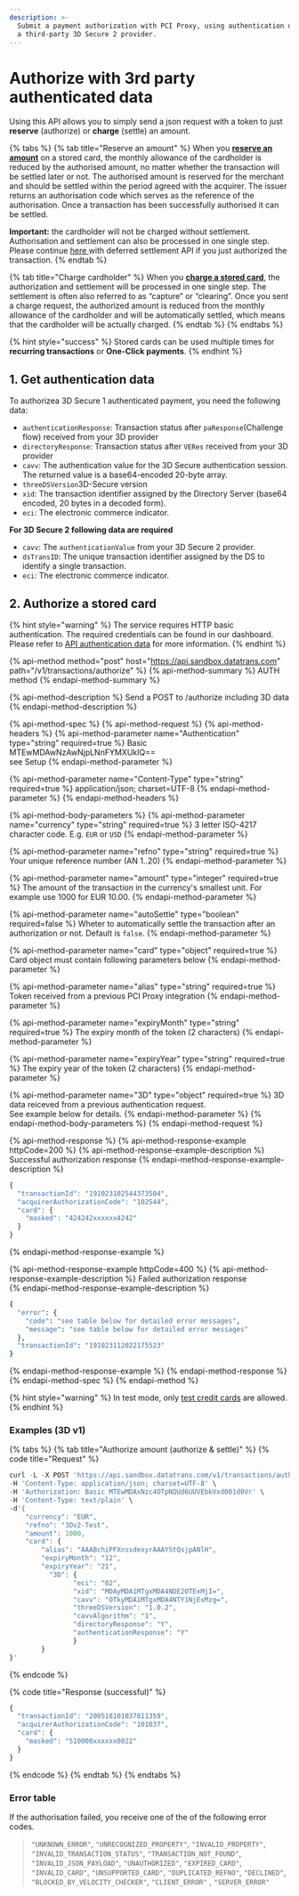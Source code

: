```yaml
---
description: >-
  Submit a payment authorization with PCI Proxy, using authentication data from
  a third-party 3D Secure 2 provider.
---
```


# Authorize with 3rd party authenticated data

Using this API allows you to simply send a json request with a token to just **reserve** \(authorize\) or **charge** \(settle\) an amount. 

{% tabs %}
{% tab title="Reserve an amount" %}
When you [**reserve an amount**](../../use-stored-cards/authorize-settle/#examples) on a stored card, the monthly allowance of the cardholder is reduced by the authorised amount, no matter whether the transaction will be settled later or not. The authorised amount is reserved for the merchant and should be settled within the period agreed with the acquirer. The issuer returns an authorisation code which serves as the reference of the authorisation. Once a transaction has been successfully authorised it can be settled.

**Important:** the cardholder will not be charged without settlement. Authorisation and settlement can also be processed in one single step. Please continue [here ](../../use-stored-cards/authorize-settle/defered-settlement.md)with deferred settlement API if you just authorized the transaction.
{% endtab %}

{% tab title="Charge cardholder" %}
When you [**charge a stored card**](../../use-stored-cards/authorize-settle/#examples), the authorization and settlement will be processed in one single step. The settlement is often also referred to as “capture” or “clearing”. Once you sent a charge request, the authorized amount is reduced from the monthly allowance of the cardholder and will be automatically settled, which means that the cardholder will be actually charged.
{% endtab %}
{% endtabs %}

{% hint style="success" %}
Stored cards can be used multiple times for **recurring transactions** or **One-Click payments**. 
{% endhint %}

## 1. Get authentication data

To authorizea 3D Secure 1 authenticated payment, you need the following data:

* `authenticationResponse`:  Transaction status after `paResponse`\(Challenge flow\) received from your 3D provider
* `directoryResponse`:  Transaction status after `VERes` received from your 3D provider
* `cavv`: The authentication value for the 3D Secure authentication session. The returned value is a base64-encoded 20-byte array.
* `threeDSVersion`3D-Secure version
* `xid`: The transaction identifier assigned by the Directory Server \(base64 encoded, 20 bytes in a decoded form\).
* `eci`: The electronic commerce indicator.

**For 3D Secure 2 following data are required**

* `cavv`: The `authenticationValue` from your 3D Secure 2 provider.
* `dsTransID`: The unique transaction identifier assigned by the DS to identify a single transaction.
* `eci`: The electronic commerce indicator.

## 2. Authorize a stored card

{% hint style="warning" %}
The service requires HTTP basic authentication. The required credentials can be found in our dashboard. Please refer to [API authentication data](../../guides/pci-proxy-dashboard/api-authentication-data.md) for more information. 
{% endhint %}

{% api-method method="post" host="https://api.sandbox.datatrans.com" path="/v1/transactions/authorize" %}
{% api-method-summary %}
AUTH method
{% endapi-method-summary %}

{% api-method-description %}
Send a POST to /authorize including 3D data
{% endapi-method-description %}

{% api-method-spec %}
{% api-method-request %}
{% api-method-headers %}
{% api-method-parameter name="Authentication" type="string" required=true %}
Basic MTEwMDAwNzAwNjpLNnFYMXUkIQ==  
see Setup
{% endapi-method-parameter %}

{% api-method-parameter name="Content-Type" type="string" required=true %}
application/json; charset=UTF-8
{% endapi-method-parameter %}
{% endapi-method-headers %}

{% api-method-body-parameters %}
{% api-method-parameter name="currency" type="string" required=true %}
3 letter ISO-4217 character code. E.g. `EUR` or `USD`
{% endapi-method-parameter %}

{% api-method-parameter name="refno" type="string" required=true %}
Your unique reference number \(AN 1..20\)
{% endapi-method-parameter %}

{% api-method-parameter name="amount" type="integer" required=true %}
The amount of the transaction in the currency's smallest unit. For example use 1000 for EUR 10.00. 
{% endapi-method-parameter %}

{% api-method-parameter name="autoSettle" type="boolean" required=false %}
Wheter to automatically settle the transaction after an authorization or not. Default is `false`. 
{% endapi-method-parameter %}

{% api-method-parameter name="card" type="object" required=true %}
Card object must contain following parameters below
{% endapi-method-parameter %}

{% api-method-parameter name="alias" type="string" required=true %}
Token received from a previous PCI Proxy integration
{% endapi-method-parameter %}

{% api-method-parameter name="expiryMonth" type="string" required=true %}
The expiry month of the token \(2 characters\)
{% endapi-method-parameter %}

{% api-method-parameter name="expiryYear" type="string" required=true %}
The expiry year of the token \(2 characters\)
{% endapi-method-parameter %}

{% api-method-parameter name="3D" type="object" required=true %}
3D data reiceved from a previous authentication request.  
See example below for details. 
{% endapi-method-parameter %}
{% endapi-method-body-parameters %}
{% endapi-method-request %}

{% api-method-response %}
{% api-method-response-example httpCode=200 %}
{% api-method-response-example-description %}
Successful authorization response
{% endapi-method-response-example-description %}

```javascript
{
  "transactionId": "191023102544373504",
  "acquirerAuthorizationCode": "102544",
  "card": {
    "masked": "424242xxxxxx4242"
  }
}
```
{% endapi-method-response-example %}

{% api-method-response-example httpCode=400 %}
{% api-method-response-example-description %}
 Failed authorization response  
{% endapi-method-response-example-description %}

```bash
{
  "error": {
    "code": "see table below for detailed error messages",
    "message": "see table below for detailed error messages"
  },
  "transactionId": "191023112022175523"
}
```
{% endapi-method-response-example %}
{% endapi-method-response %}
{% endapi-method-spec %}
{% endapi-method %}

{% hint style="warning" %}
In test mode, only [test credit cards](../../test-card-data.md) are allowed.
{% endhint %}

### Examples \(3D v1\)

{% tabs %}
{% tab title="Authorize amount \(authorize & settle\)" %}
{% code title="Request" %}
```javascript
curl -L -X POST 'https://api.sandbox.datatrans.com/v1/transactions/authorize' \
-H 'Content-Type: application/json; charset=UTF-8' \
-H 'Authorization: Basic MTEwMDAxNzc4OTpNQUd6UUVEbkVxd001d0Vr' \
-H 'Content-Type: text/plain' \
-d'{
    "currency": "EUR",
    "refno": "3Dv2-Test",
    "amount": 1000,
    "card": {
        "alias": "AAABchiPFXnssdexyrAAAYStQsjpANlH",
        "expiryMonth": "12",
        "expiryYear": "21",
    	  "3D": {
    		    "eci": "02",
    		    "xid": "MDAyMDA1MTgxMDA4NDE2OTExMjI=",
    		    "cavv": "OTkyMDA1MTgxMDA4NTY1NjExMzg=",
    		    "threeDSVersion": "1.0.2",
    		    "cavvAlgorithm": "1",
    		    "directoryResponse": "Y",
    		    "authenticationResponse": "Y"
    		    }
    	}
}'
```
{% endcode %}

{% code title="Response \(successful\)" %}
```javascript
{
  "transactionId": "200518101037811359",
  "acquirerAuthorizationCode": "101037",
  "card": {
    "masked": "510000xxxxxx0022"
  }
}
```
{% endcode %}
{% endtab %}
{% endtabs %}

### Error table

If the authorisation failed, you receive one of the of the following error codes. 

> `"UNKNOWN_ERROR"`, `"UNRECOGNIZED_PROPERTY"`, `"INVALID_PROPERTY"`, `"INVALID_TRANSACTION_STATUS"`, `"TRANSACTION_NOT_FOUND"`, `"INVALID_JSON_PAYLOAD"`, `"UNAUTHORIZED"`, `"EXPIRED_CARD"`, `"INVALID_CARD"`, `"UNSUPPORTED_CARD"`, `"DUPLICATED_REFNO"`, `"DECLINED"`, `"BLOCKED_BY_VELOCITY_CHECKER"`, `"CLIENT_ERROR"` , `"SERVER_ERROR"`

